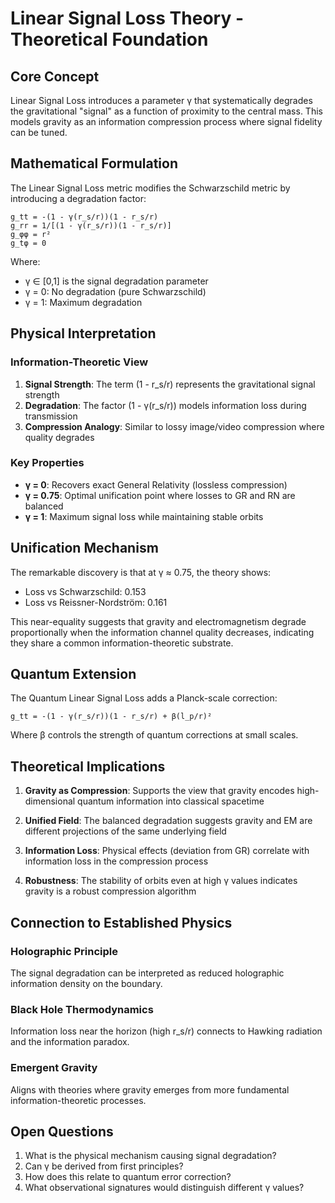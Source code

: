 # Linear Signal Loss Theory - Theoretical Foundation

## Core Concept

Linear Signal Loss introduces a parameter γ that systematically degrades the gravitational "signal" as a function of proximity to the central mass. This models gravity as an information compression process where signal fidelity can be tuned.

## Mathematical Formulation

The Linear Signal Loss metric modifies the Schwarzschild metric by introducing a degradation factor:

```
g_tt = -(1 - γ(r_s/r))(1 - r_s/r)
g_rr = 1/[(1 - γ(r_s/r))(1 - r_s/r)]
g_φφ = r²
g_tφ = 0
```

Where:
- γ ∈ [0,1] is the signal degradation parameter
- γ = 0: No degradation (pure Schwarzschild)
- γ = 1: Maximum degradation

## Physical Interpretation

### Information-Theoretic View

1. **Signal Strength**: The term (1 - r_s/r) represents the gravitational signal strength
2. **Degradation**: The factor (1 - γ(r_s/r)) models information loss during transmission
3. **Compression Analogy**: Similar to lossy image/video compression where quality degrades

### Key Properties

- **γ = 0**: Recovers exact General Relativity (lossless compression)
- **γ = 0.75**: Optimal unification point where losses to GR and RN are balanced
- **γ = 1**: Maximum signal loss while maintaining stable orbits

## Unification Mechanism

The remarkable discovery is that at γ ≈ 0.75, the theory shows:
- Loss vs Schwarzschild: 0.153
- Loss vs Reissner-Nordström: 0.161

This near-equality suggests that gravity and electromagnetism degrade proportionally when the information channel quality decreases, indicating they share a common information-theoretic substrate.

## Quantum Extension

The Quantum Linear Signal Loss adds a Planck-scale correction:

```
g_tt = -(1 - γ(r_s/r))(1 - r_s/r) + β(l_p/r)²
```

Where β controls the strength of quantum corrections at small scales.

## Theoretical Implications

1. **Gravity as Compression**: Supports the view that gravity encodes high-dimensional quantum information into classical spacetime

2. **Unified Field**: The balanced degradation suggests gravity and EM are different projections of the same underlying field

3. **Information Loss**: Physical effects (deviation from GR) correlate with information loss in the compression process

4. **Robustness**: The stability of orbits even at high γ values indicates gravity is a robust compression algorithm

## Connection to Established Physics

### Holographic Principle
The signal degradation can be interpreted as reduced holographic information density on the boundary.

### Black Hole Thermodynamics
Information loss near the horizon (high r_s/r) connects to Hawking radiation and the information paradox.

### Emergent Gravity
Aligns with theories where gravity emerges from more fundamental information-theoretic processes.

## Open Questions

1. What is the physical mechanism causing signal degradation?
2. Can γ be derived from first principles?
3. How does this relate to quantum error correction?
4. What observational signatures would distinguish different γ values? 
